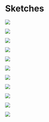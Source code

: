 # Sketches

![](./assets/sketches/shadetest.PNG)

![](./assets/sketches/twammy.PNG)

![](./assets/sketches/luv.png)

![](./assets/sketches/fashion_sketch.jpg)

![](./assets/sketches/her.jpg)

![](./assets/sketches/dreams.jpg)

![](./assets/sketches/fight.jpg)

![](./assets/sketches/calling_my_mommy.jpg)

![](./assets/sketches/andre_aghassi.png)

![](./assets/sketches/making_ugly_american_food.png)

![](./assets/sketches/smutt.png)
